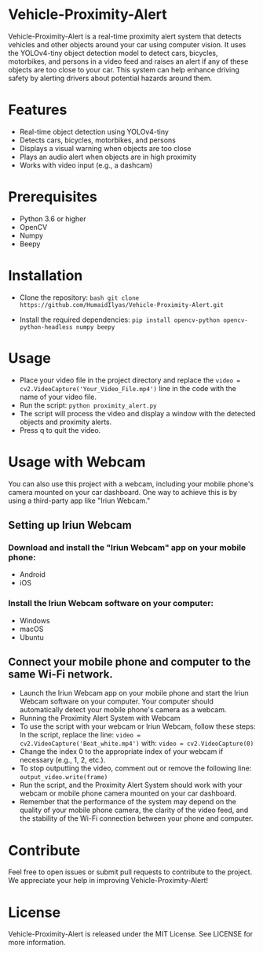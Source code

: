# Vehicle-Proximity-Alert

Vehicle-Proximity-Alert is a real-time proximity alert system that detects vehicles and other objects around your car using computer vision. It uses the YOLOv4-tiny object detection model to detect cars, bicycles, motorbikes, and persons in a video feed and raises an alert if any of these objects are too close to your car. This system can help enhance driving safety by alerting drivers about potential hazards around them.

# Features

- Real-time object detection using YOLOv4-tiny
- Detects cars, bicycles, motorbikes, and persons
- Displays a visual warning when objects are too close
- Plays an audio alert when objects are in high proximity
- Works with video input (e.g., a dashcam)

# Prerequisites

- Python 3.6 or higher
- OpenCV
- Numpy
- Beepy

# Installation

- Clone the repository: `bash git clone https://github.com/HumaidIlyas/Vehicle-Proximity-Alert.git`

- Install the required dependencies: `pip install opencv-python opencv-python-headless numpy beepy`

# Usage

- Place your video file in the project directory and replace the `video = cv2.VideoCapture('Your_Video_File.mp4')` line in the code with the name of your     video file.
- Run the script: `python proximity_alert.py`
- The script will process the video and display a window with the detected objects and proximity alerts.
- Press q to quit the video.

# Usage with Webcam
  You can also use this project with a webcam, including your mobile phone's camera mounted on your car dashboard. One way to achieve this is by using a     third-party app like "Iriun Webcam."
  
## Setting up Iriun Webcam

### Download and install the "Iriun Webcam" app on your mobile phone:
- Android
- iOS

### Install the Iriun Webcam software on your computer:
- Windows
- macOS
- Ubuntu

## Connect your mobile phone and computer to the same Wi-Fi network.
- Launch the Iriun Webcam app on your mobile phone and start the Iriun Webcam software on your computer. Your computer should automatically detect your       mobile phone's camera as a webcam.
- Running the Proximity Alert System with Webcam
- To use the script with your webcam or Iriun Webcam, follow these steps:
  In the script, replace the line: `video = cv2.VideoCapture('Beat_white.mp4')`
  with:
  `video = cv2.VideoCapture(0)`
- Change the index 0 to the appropriate index of your webcam if necessary (e.g., 1, 2, etc.).
- To stop outputting the video, comment out or remove the following line: `output_video.write(frame)`
- Run the script, and the Proximity Alert System should work with your webcam or mobile phone camera mounted on your car dashboard.
- Remember that the performance of the system may depend on the quality of your mobile phone camera, the clarity of the video feed, and the stability of     the Wi-Fi connection between your phone and computer.


# Contribute

Feel free to open issues or submit pull requests to contribute to the project. We appreciate your help in improving Vehicle-Proximity-Alert!

# License

Vehicle-Proximity-Alert is released under the MIT License. See LICENSE for more information.
